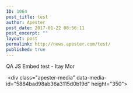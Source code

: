```yaml
---
ID: 1064
post_title: test
author: Apester
post_date: 2017-01-22 08:56:11
post_excerpt: ""
layout: post
permalink: http://news.apester.com/test/
published: true
---
```

QA
JS Embed test - Itay Mor
<div class="apester-media" data-media-id="5884bad98ab36a3115d0b19d"> &lt;div class="apester-media" data-media-id="5884bad98ab36a3115d0b19d" height="350"&gt;</div>